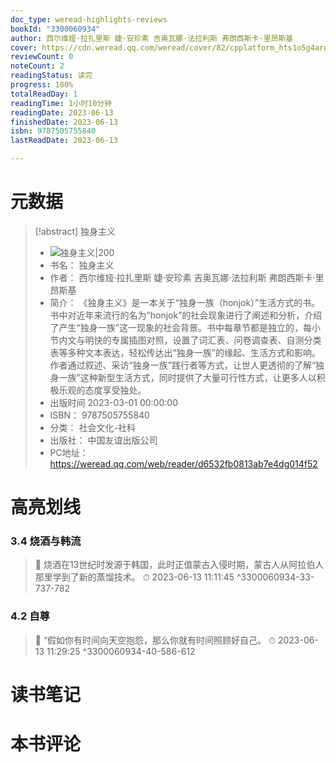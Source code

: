 ```yaml
---
doc_type: weread-highlights-reviews
bookId: "3300060934"
author: 西尔维娅·拉扎里斯 婕·安珍素 吉奥瓦娜·法拉利斯 弗朗西斯卡·里昂斯基
cover: https://cdn.weread.qq.com/weread/cover/82/cpplatform_hts1o5g4argszb2eglylm7/t7_cpplatform_hts1o5g4argszb2eglylm71686050282.jpg
reviewCount: 0
noteCount: 2
readingStatus: 读完
progress: 100%
totalReadDay: 1
readingTime: 1小时10分钟
readingDate: 2023-06-13
finishedDate: 2023-06-13
isbn: 9787505755840
lastReadDate: 2023-06-13

---
```

# 元数据
> [!abstract] 独身主义
> - ![ 独身主义|200](https://cdn.weread.qq.com/weread/cover/82/cpplatform_hts1o5g4argszb2eglylm7/t7_cpplatform_hts1o5g4argszb2eglylm71686050282.jpg)
> - 书名： 独身主义
> - 作者： 西尔维娅·拉扎里斯 婕·安珍素 吉奥瓦娜·法拉利斯 弗朗西斯卡·里昂斯基
> - 简介： 《独身主义》是一本关于“独身一族（honjok）”生活方式的书。书中对近年来流行的名为“honjok”的社会现象进行了阐述和分析，介绍了产生“独身一族”这一现象的社会背景。书中每章节都是独立的，每小节内文与明快的专属插图对照，设置了词汇表、问卷调查表、自测分类表等多种文本表达，轻松传达出“独身一族”的缘起、生活方式和影响。作者通过叙述、采访“独身一族”践行者等方式，让世人更透彻的了解“独身一族”这种新型生活方式，同时提供了大量可行性方式，让更多人以积极乐观的态度享受独处。
> - 出版时间 2023-03-01 00:00:00
> - ISBN： 9787505755840
> - 分类： 社会文化-社科
> - 出版社： 中国友谊出版公司
> - PC地址：https://weread.qq.com/web/reader/d6532fb0813ab7e4dg014f52

# 高亮划线

### 3.4 烧酒与韩流

> 📌 烧酒在13世纪时发源于韩国，此时正值蒙古入侵时期，蒙古人从阿拉伯人那里学到了新的蒸馏技术。 
> ⏱ 2023-06-13 11:11:45 ^3300060934-33-737-782

### 4.2 自尊

> 📌 “假如你有时间向天空抱怨，那么你就有时间照顾好自己。 
> ⏱ 2023-06-13 11:29:25 ^3300060934-40-586-612

# 读书笔记

# 本书评论
